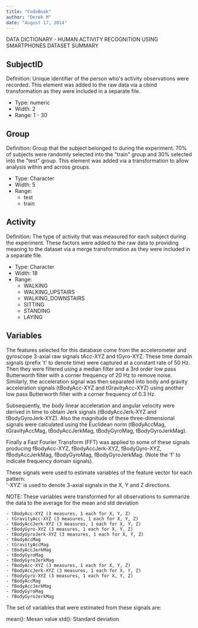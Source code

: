 ```yaml
---
title: "CodeBook"
author: "Derek M"
date: "August 17, 2014"
---
```


DATA DICTIONARY - HUMAN ACTIVITY RECOGNITION USING SMARTPHONES DATASET SUMMARY
 
SubjectID
-------------
  Definition: Unique identifier of the person who's activity observations were recorded. This element was added to the raw data via a cbind transformation as they were included in a separate file.
  - Type: numeric
  - Width: 2
  - Range: 1 - 30

Group
-------------
  Definition: Group that the subject belonged to during the experiment. 70% of subjects were randomly selected into the "train" group and 30% selected into the "test" group.  This element was added via a transformation to allow analysis within and across groups.
  - Type: Character
  - Width: 5
  - Range: 
    - test
    - train
  
Activity
-------------
  Definition: The type of activity that was measured for each subject during the experiment. These factors were added to the raw data to providing meaning to the dataset via a merge transformation as they were included in a separate file.
  - Type: Character
  - Width: 18
  - Range:
    - WALKING
    - WALKING_UPSTAIRS
    - WALKING_DOWNSTAIRS
    - SITTING
    - STANDING
    - LAYING

Variables
-------------
The features selected for this database come from the accelerometer and gyroscope 3-axial raw signals tAcc-XYZ and tGyro-XYZ. These time domain signals (prefix 't' to denote time) were captured at a constant rate of 50 Hz. Then they were filtered using a median filter and a 3rd order low pass Butterworth filter with a corner frequency of 20 Hz to remove noise. Similarly, the acceleration signal was then separated into body and gravity acceleration signals (tBodyAcc-XYZ and tGravityAcc-XYZ) using another low pass Butterworth filter with a corner frequency of 0.3 Hz. 

Subsequently, the body linear acceleration and angular velocity were derived in time to obtain Jerk signals (tBodyAccJerk-XYZ and tBodyGyroJerk-XYZ). Also the magnitude of these three-dimensional signals were calculated using the Euclidean norm (tBodyAccMag, tGravityAccMag, tBodyAccJerkMag, tBodyGyroMag, tBodyGyroJerkMag). 

Finally a Fast Fourier Transform (FFT) was applied to some of these signals producing fBodyAcc-XYZ, fBodyAccJerk-XYZ, fBodyGyro-XYZ, fBodyAccJerkMag, fBodyGyroMag, fBodyGyroJerkMag. (Note the 'f' to indicate frequency domain signals). 

These signals were used to estimate variables of the feature vector for each pattern:  
'-XYZ' is used to denote 3-axial signals in the X, Y and Z directions.

NOTE: These variables were transformed for all observations to summarize the data to the average for the mean and std deviation

    - tBodyAcc-XYZ (3 measures, 1 each for X, Y, Z)
    - tGravityAcc-XYZ (3 measures, 1 each for X, Y, Z)
    - tBodyAccJerk-XYZ (3 measures, 1 each for X, Y, Z)
    - tBodyGyro-XYZ (3 measures, 1 each for X, Y, Z)
    - tBodyGyroJerk-XYZ (3 measures, 1 each for X, Y, Z)
    - tBodyAccMag
    - tGravityAccMag
    - tBodyAccJerkMag
    - tBodyGyroMag
    - tBodyGyroJerkMag
    - fBodyAcc-XYZ (3 measures, 1 each for X, Y, Z)
    - fBodyAccJerk-XYZ (3 measures, 1 each for X, Y, Z)
    - fBodyGyro-XYZ (3 measures, 1 each for X, Y, Z)
    - fBodyAccMag
    - fBodyAccJerkMag
    - fBodyGyroMag
    - fBodyGyroJerkMag

The set of variables that were estimated from these signals are: 

mean(): Mesan value
std(): Standard deviation

